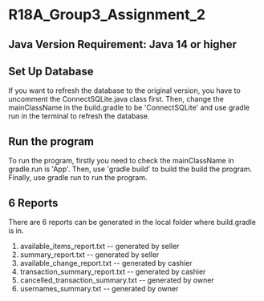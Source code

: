 # R18A_Group3_Assignment_2

## Java Version Requirement: Java 14 or higher

## Set Up Database
If you want to refresh the database to the original version, you have to uncomment the ConnectSQLite.java class first. Then, change the mainClassName in the build.gradle to be 'ConnectSQLite' and use gradle run in the terminal to refresh the database.

## Run the program
To run the program, firstly you need to check the mainClassName in gradle.run is 'App'. Then, use 'gradle build' to build the build the program. Finally, use gradle run to run the program.

## 6 Reports
There are 6 reports can be generated in the local folder where build.gradle is in.
1. available_items_report.txt -- generated by seller
2. summary_report.txt -- generated by seller
3. available_change_report.txt -- generated by cashier
4. transaction_summary_report.txt -- generated by cashier
5. cancelled_transaction_summary.txt -- generated by owner
6. usernames_summary.txt -- generated by owner

